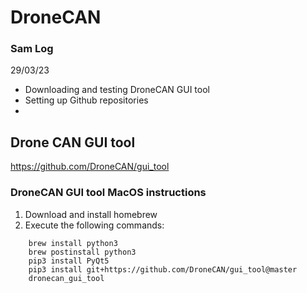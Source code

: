 # DroneCAN

### Sam Log
29/03/23
- Downloading and testing DroneCAN GUI tool 
- Setting up Github repositories
- 

## Drone CAN GUI tool
https://github.com/DroneCAN/gui_tool 

### DroneCAN GUI tool MacOS instructions
1. Download and install homebrew
2. Execute the following commands:
```
    brew install python3
    brew postinstall python3
    pip3 install PyQt5
    pip3 install git+https://github.com/DroneCAN/gui_tool@master
    dronecan_gui_tool
```
